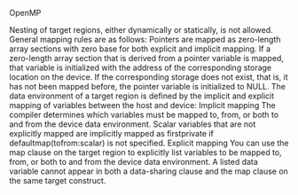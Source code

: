OpenMP

Nesting of target regions, either dynamically or statically, is not allowed.
General mapping rules are as follows:
Pointers are mapped as zero-length array sections with zero base for both explicit and implicit mapping.
If a zero-length array section that is derived from a pointer variable is mapped, that variable is initialized with the address of the corresponding storage location on the device. If the corresponding storage does not exist, that is, it has not been mapped before, the pointer variable is initialized to NULL.
The data environment of a target region is defined by the implicit and explicit mapping of variables between the host and device:
Implicit mapping
The compiler determines which variables must be mapped to, from, or both to and from the device data environment. Scalar variables that are not explicitly mapped are implicitly mapped as firstprivate if defaultmap(tofrom:scalar) is not specified.
Explicit mapping
You can use the map clause on the target region to explicitly list variables to be mapped to, from, or both to and from the device data environment.
A listed data variable cannot appear in both a data-sharing clause and the map clause on the same target construct.
